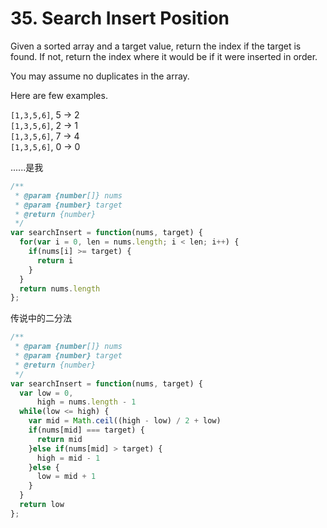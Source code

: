 # 35. Search Insert Position

Given a sorted array and a target value, return the index if the target is found. If not, return the index where it would be if it were inserted in order.

You may assume no duplicates in the array.

Here are few examples.

`[1,3,5,6]`, 5 → 2  
`[1,3,5,6]`, 2 → 1  
`[1,3,5,6]`, 7 → 4  
`[1,3,5,6]`, 0 → 0  

......是我

```javascript
/**
 * @param {number[]} nums
 * @param {number} target
 * @return {number}
 */
var searchInsert = function(nums, target) {
  for(var i = 0, len = nums.length; i < len; i++) {
    if(nums[i] >= target) {
      return i
    }
  }
  return nums.length
};
```

传说中的二分法

```javascript
/**
 * @param {number[]} nums
 * @param {number} target
 * @return {number}
 */
var searchInsert = function(nums, target) {
  var low = 0,
      high = nums.length - 1
  while(low <= high) {
    var mid = Math.ceil((high - low) / 2 + low)
    if(nums[mid] === target) {
      return mid
    }else if(nums[mid] > target) {
      high = mid - 1
    }else {
      low = mid + 1
    }
  }
  return low
};
```
